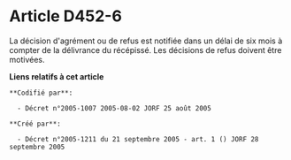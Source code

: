 # Article D452-6

La décision d'agrément ou de refus est notifiée dans un délai de six mois à compter de la délivrance du récépissé. Les
décisions de refus doivent être motivées.

**Liens relatifs à cet article**

	**Codifié par**:

	  - Décret n°2005-1007 2005-08-02 JORF 25 août 2005

	**Créé par**:

	  - Décret n°2005-1211 du 21 septembre 2005 - art. 1 () JORF 28 septembre 2005
